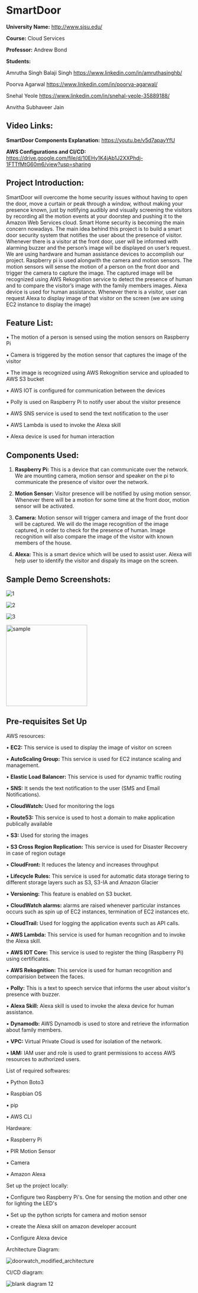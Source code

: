 # SmartDoor


**University Name:** http://www.sjsu.edu/

**Course:** Cloud Services

**Professor:** Andrew Bond

**Students:**

Amrutha Singh Balaji Singh https://www.linkedin.com/in/amruthasinghb/

Poorva Agarwal https://www.linkedin.com/in/poorva-agarwal/

Snehal Yeole https://www.linkedin.com/in/snehal-yeole-35889188/

Anvitha Subhaveer Jain 

## Video Links: 

**SmartDoor Components Explanation:** https://youtu.be/v5d7apayYfU


**AWS Configurations and CI/CD:** https://drive.google.com/file/d/10EHy1K4jAb1J2XXPhdj-1FTTfMtG60m6/view?usp=sharing


## Project Introduction:

SmartDoor will overcome the home security issues without having to open the door, move a curtain or peak through a window, without making your presence known, just by notifying audibly and visually screening the visitors by recording all the motion events at your doorstep and pushing it to the Amazon Web Services cloud. 
Smart Home security is becoming the main concern nowadays. The main idea behind this project is to build a smart door security system that notifies the user about the presence of visitor. Whenever there is a visitor at the front door, user will be informed with alarming buzzer and the person’s image will be displayed on user’s request. 
We are using hardware and human assistance devices to accomplish our project. Raspberry pi is used alongwith the camera and motion sensors. The motion sensors will sense the motion of a person on the front door and trigger the camera to capture the image. The captured image will be recognized using AWS Rekognition service to detect the presence of human and to compare the visitor’s image with the family members images. 
Alexa device is used for human assistance. Whenever there is a visitor, user can request Alexa to display image of that visitor on the screen (we are using EC2 instance to display the image)



## Feature List:



•	The motion of a person is sensed using the motion sensors on Raspberry Pi

•	Camera is triggered by the motion sensor that captures the image of the visitor

•	The image is recognized using AWS Rekognition service and uploaded to AWS S3 bucket

•	AWS IOT is configured for communication between the devices

•	Polly is used on Raspberry Pi to notify user about the visitor presence

•	AWS SNS service is used to send the text notification to the user

•	AWS Lambda is used to invoke the Alexa skill

•	Alexa device is used for human interaction 



## Components Used:


1. **Raspberry Pi:** This is a device that can communicate over the network. We are mounting camera, motion sensor and speaker on the pi to communicate the presence of visitor over the network.

2. **Motion Sensor:** Visitor presence will be notified by using motion sensor. Whenever there will be a motion for some time at the front door, motion sensor will be activated.

3. **Camera:** Motion sensor will trigger camera and image of the front door will be captured. We will do the image recognition of the image captured, in order to check for the presence of human. Image recognition will also compare the image of the visitor with known members of the house.

4. **Alexa:** This is a smart device which will be used to assist user. Alexa will help user to identify the visitor and dispaly its image on the screen.


## Sample Demo Screenshots:


![1](https://user-images.githubusercontent.com/42819574/49694543-2232ca00-fb41-11e8-9335-cf2ca73bbfde.png)

![2](https://user-images.githubusercontent.com/42819574/49694548-28c14180-fb41-11e8-8082-907b27ee2ace.png)

![3](https://user-images.githubusercontent.com/42819574/49694553-3a0a4e00-fb41-11e8-84e4-d0bdb1897a38.png)

<img width="219" alt="sample" src="https://user-images.githubusercontent.com/42819574/49701278-3b6a6380-fb9f-11e8-8aac-cba1f05c577b.PNG">


## Pre-requisites Set Up


AWS resources:


•	**EC2:** This service is used to display the image of visitor on screen

•	**AutoScaling Group:** This service is used for EC2 instance scaling and management. 

•	**Elastic Load Balancer:** This service is used for dynamic traffic routing 

•	**SNS:** It sends the text notification to the user (SMS and Email Notifications).

•	**CloudWatch:** Used for monitoring the logs

•	**Route53:** This service is used to host a domain to make application publically available

•	**S3:** Used for storing the images

•	**S3 Cross Region Replication:** This service is used for Disaster Recovery in case of region outage

•	**CloudFront:** It reduces the latency and increases throughput

•	**Lifecycle Rules:** This service is used for automatic data storage tiering to different storage layers such as S3, S3-IA and Amazon Glacier

•	**Versioning:** This feature is enabled on S3 bucket.

•	**CloudWatch alarms:** alarms are raised whenever particular instances occurs such as spin up of EC2 instances, termination of EC2 instances etc.

•	**CloudTrail:** Used for logging the application events such as API calls.

•	**AWS Lambda:** This service is used for human recognition and to invoke the Alexa skill.

•	**AWS IOT Core:** This service is used to register the thing (Raspberry Pi) using certificates.

•	**AWS Rekognition:** This service is used for human recognition and comparision between the faces.

•	**Polly:** This is a text to speech service that informs the user about visitor's presence with buzzer.

•	**Alexa Skill:** Alexa skill is used to invoke the alexa device for human assistance.

•	**Dynamodb:** AWS Dynamodb is used to store and retrieve the information about family members.

• **VPC:** Virtual Private Cloud is used for isolation of the network.

• **IAM:** IAM user and role is used to grant permissions to access AWS resources to authorized users.


List of required softwares:


• Python Boto3

• Raspbian OS

• pip

• AWS CLI



Hardware:


• Raspberry Pi

• PIR Motion Sensor

• Camera

• Amazon Alexa


Set up the project locally:


• Configure two Raspberry Pi's. One for sensing the motion and other one for lighting the LED's

• Set up the python scripts for camera and motion sensor

• create the Alexa skill on amazon developer account

• Configure Alexa device


Architecture Diagram:



![doorwatch_modified_architecture](https://user-images.githubusercontent.com/42819574/49758088-ebf56780-fc72-11e8-99dc-07b661b8345a.png)


CI/CD diagram:

![blank diagram 12](https://user-images.githubusercontent.com/42703827/49704468-5c937a00-fbc8-11e8-8f80-94ff8f75bdd8.png)




